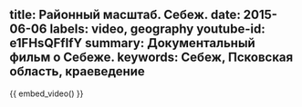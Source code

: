 title: Районный масштаб. Себеж.
date: 2015-06-06
labels: video, geography
youtube-id: e1FHsQFfIfY
summary: Документальный фильм о Себеже.
keywords: Себеж, Псковская область, краеведение
---

{{ embed_video() }}
